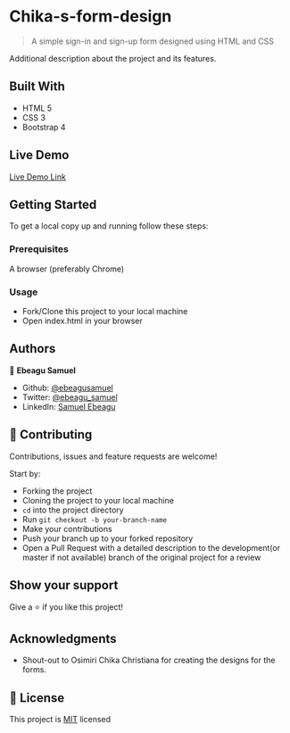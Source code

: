 # Chika-s-form-design

> A simple sign-in and sign-up form designed using HTML and CSS

Additional description about the project and its features.

## Built With

- HTML 5
- CSS 3
- Bootstrap 4

## Live Demo

[Live Demo Link](https://raw.githack.com/ebeagusamuel/Chika-s-form-design/master/sign-in.html)

## Getting Started

To get a local copy up and running follow these steps:

### Prerequisites

A browser (preferably Chrome)

### Usage

- Fork/Clone this project to your local machine
- Open index.html in your browser

## Authors

👤 **Ebeagu Samuel**

- Github: [@ebeagusamuel](https://github.com/ebeagusamuel)
- Twitter: [@ebeagu_samuel](https://twitter.com/ebeagu_samuel)
- LinkedIn: [Samuel Ebeagu](linkedin.com/in/samuel-ebeagu-7b4617110)

## 🤝 Contributing

Contributions, issues and feature requests are welcome!

Start by:

- Forking the project
- Cloning the project to your local machine
- `cd` into the project directory
- Run `git checkout -b your-branch-name`
- Make your contributions
- Push your branch up to your forked repository
- Open a Pull Request with a detailed description to the development(or master if not available) branch of the original project for a review

## Show your support

Give a ⭐️ if you like this project!

## Acknowledgments

- Shout-out to Osimiri Chika Christiana for creating the designs for the forms. 

## 📝 License

This project is [MIT](LICENSE.md) licensed